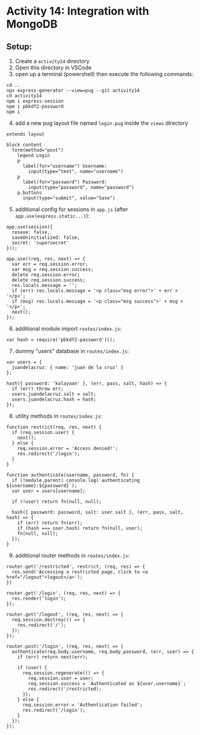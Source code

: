# Activity 14: Integration with MongoDB

## Setup:
1. Create a `activity14` directory
2. Open this directory in VSCode
3. open up a terminal (powershell) then execute the following commands:
```
cd ..
npx express-generator --view=pug --git activity14
cd activity14
npm i express-session
npm i pbkdf2-password
npm i
```
4. add a new pug layout file named `login.pug` inside the `views` directory
```
extends layout

block content
  form(method="post")
    legend Login
    p
      label(for="username") Username:
        input(type="text", name="username")
    p
      label(for="password") Password:
        input(type="password", name="password")
    p.buttons
      input(type="submit", value="Save")
```
5. additional config for sessions in `app.js` (after `app.use(express.static...)`):
```
app.use(session({
  resave: false,
  saveUninitialized: false,
  secret: 'supersecret'
}));

app.use((req, res, next) => {
  var err = req.session.error;
  var msg = req.session.success;
  delete req.session.error;
  delete req.session.success;
  res.locals.message = '';
  if (err) res.locals.message = '<p class="msg error">' + err + '</p>';
  if (msg) res.locals.message = '<p class="msg success">' + msg + '</p>';
  next();
});
```
6. additional module import `routes/index.js`:
```
var hash = require('pbkdf2-password')();
```

7. dummy "users" database in `routes/index.js`:
```
var users = {
  juandelacruz: { name: 'juan de la cruz' }
};

hash({ password: 'kalayaan' }, (err, pass, salt, hash) => {
  if (err) throw err;
  users.juandelacruz.salt = salt;
  users.juandelacruz.hash = hash;
});
```

8. utility methods in `routes/index.js`:
```
function restrict(req, res, next) {
  if (req.session.user) {
    next();
  } else {
    req.session.error = 'Access denied!';
    res.redirect('/login');
  }
}

function authenticate(username, password, fn) {
  if (!module.parent) console.log(`authenticating ${username}:${password}`);
  var user = users[username];

  if (!user) return fn(null, null);

  hash({ password: password, salt: user.salt }, (err, pass, salt, hash) => {
    if (err) return fn(err);
    if (hash === user.hash) return fn(null, user);
    fn(null, null);
  });
}
```

9. additional router methods in `routes/index.js`:
```
router.get('/restricted', restrict, (req, res) => {
  res.send('Accessing a restricted page, click to <a href="/logout">logout</a>');
})

router.get('/login', (req, res, next) => {
  res.render('login');
});

router.get('/logout', (req, res, next) => {
  req.session.destroy(() => {
    res.redirect('/');
  });
});

router.post('/login', (req, res, next) => {
  authenticate(req.body.username, req.body.password, (err, user) => {
    if (err) return next(err);

    if (user) {
      req.session.regenerate(() => {
        req.session.user = user;
        req.session.success = `Authenticated as ${user.username}`;
        res.redirect('/restricted);
      });
    } else {
      req.session.error = 'Authentication failed';
      res.redirect('/login');
    }
  });
});
```